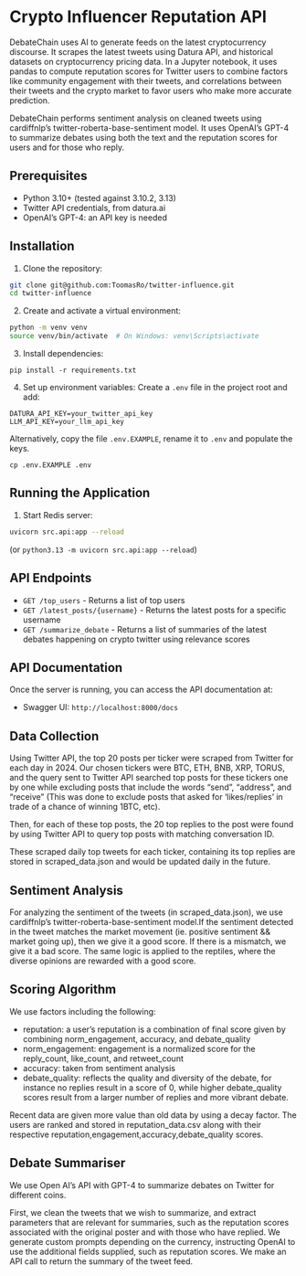 # Crypto Influencer Reputation API

DebateChain uses AI to generate feeds on the latest cryptocurrency discourse. It scrapes the latest tweets using Datura API, and historical datasets on cryptocurrency pricing data.  In a Jupyter notebook, it uses pandas to compute reputation scores for Twitter users to combine factors like community engagement with their tweets, and correlations between their tweets and the crypto market to favor users who make more accurate prediction.

DebateChain performs sentiment analysis on cleaned tweets using cardiffnlp’s twitter-roberta-base-sentiment model. It uses OpenAI’s GPT-4 to summarize debates using both the text and the reputation scores for users and for those who reply.

## Prerequisites

- Python 3.10+ (tested against 3.10.2, 3.13)
- Twitter API credentials, from datura.ai
- OpenAI’s GPT-4: an API key is needed

## Installation
1. Clone the repository:
```bash
git clone git@github.com:ToomasRo/twitter-influence.git
cd twitter-influence
```

2. Create and activate a virtual environment:
```bash
python -m venv venv
source venv/bin/activate  # On Windows: venv\Scripts\activate
```

3. Install dependencies:
```
pip install -r requirements.txt
```

4. Set up environment variables:
Create a `.env` file in the project root and add:
```
DATURA_API_KEY=your_twitter_api_key
LLM_API_KEY=your_llm_api_key
```

Alternatively, copy the file `.env.EXAMPLE`, rename it to `.env` and populate the keys.
```
cp .env.EXAMPLE .env
```

## Running the Application

1. Start Redis server:
```bash
uvicorn src.api:app --reload
```
(or `python3.13 -m uvicorn src.api:app --reload`)

## API Endpoints

- `GET /top_users` - Returns a list of top users
- `GET /latest_posts/{username}` - Returns the latest posts for a specific username
- `GET /summarize_debate` - Returns a list of summaries of the latest debates happening on crypto twitter using relevance scores

## API Documentation

Once the server is running, you can access the API documentation at:
- Swagger UI: `http://localhost:8000/docs`

## Data Collection

Using Twitter API, the top 20 posts per ticker were scraped from Twitter for each day in 2024. Our chosen tickers were BTC, ETH, BNB, XRP, TORUS, and the query sent to Twitter API searched top posts for these tickers one by one while excluding posts that include the words “send”, “address”, and “receive” (This was done to exclude posts that asked for ‘likes/replies’ in trade of a chance of winning 1BTC, etc).

Then, for each of these top posts, the 20 top replies to the post were found by using Twitter API to query top posts with matching conversation ID.

These scraped daily top tweets for each ticker, containing its top replies are stored in scraped_data.json and would be updated daily in the future.

## Sentiment Analysis

For analyzing the sentiment of the tweets (in scraped_data.json), we use cardiffnlp’s twitter-roberta-base-sentiment model.If the sentiment detected in the tweet matches the market movement (ie. positive sentiment && market going up), then we give it a good score. If there is a mismatch, we give it a bad score. The same logic is applied to the reptiles, where the diverse opinions are rewarded with a good score.

## Scoring Algorithm

We use factors including the following: 
- reputation: a user’s reputation is a combination of final score given by combining norm_engagement, accuracy, and debate_quality
- norm_engagement: engagement is a normalized score for the reply_count, like_count, and retweet_count
- accuracy: taken from sentiment analysis
- debate_quality: reflects the quality and diversity of the debate, for instance no replies result in a score of 0, while higher debate_quality scores result from a larger number of replies and more vibrant debate.

Recent data are given more value than old data by using a decay factor.
The users are ranked and stored in reputation_data.csv along with their respective reputation,engagement,accuracy,debate_quality scores.

## Debate Summariser

We use Open AI’s API with GPT-4 to summarize debates on Twitter for different coins. 

First, we clean the tweets that we wish to summarize, and extract parameters that are relevant for summaries, such as the reputation scores associated with the original poster and with those who have replied. We generate custom prompts depending on the currency, instructing OpenAI to use the additional fields supplied, such as reputation scores. We make an API call to return the summary of the tweet feed.
